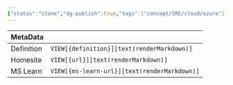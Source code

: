 ```yaml
---
{"status":"stone","dg-publish":true,"tags":["concept/SRE/cloud/azure"],"creation_date":"2024-05-07 17:36","definition":"small pieces of state","ms-learn-url":"undefined","url":"undefined","aliases":null,"permalink":"/concepts/durable-enitties/","dgPassFrontmatter":true}
---
```



| MetaData   |                                              |
| ---------- | -------------------------------------------- |
| Definition | `VIEW[{definition}][text(renderMarkdown)]`   |
| Homesite   | `VIEW[{url}][text(renderMarkdown)]`          |
| MS Learn   | `VIEW[{ms-learn-url}][text(renderMarkdown)]` |
